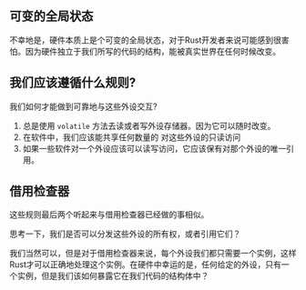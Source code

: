 ## 可变的全局状态

不幸地是，硬件本质上是个可变的全局状态，对于Rust开发者来说可能感到很害怕。因为硬件独立于我们所写的代码的结构，能被真实世界在任何时候改变。

## 我们应该遵循什么规则?

我们如何才能做到可靠地与这些外设交互?

1. 总是使用 `volatile` 方法去读或者写外设存储器。因为它可以随时改变。
2. 在软件中，我们应该能共享任何数量的 对这些外设的只读访问
3. 如果一些软件对一个外设应该可以读写访问，它应该保有对那个外设的唯一引用。

## 借用检查器

这些规则最后两个听起来与借用检查器已经做的事相似。

思考一下，我们是否可以分发这些外设的所有权，或者引用它们？

我们当然可以，但是对于借用检查器来说，每个外设我们都只需要一个实例，这样Rust才可以正确地处理这个实例。在硬件中幸运的是，任何给定的外设，只有一个实例，但是我们该如何暴露它在我们代码的结构体中？

